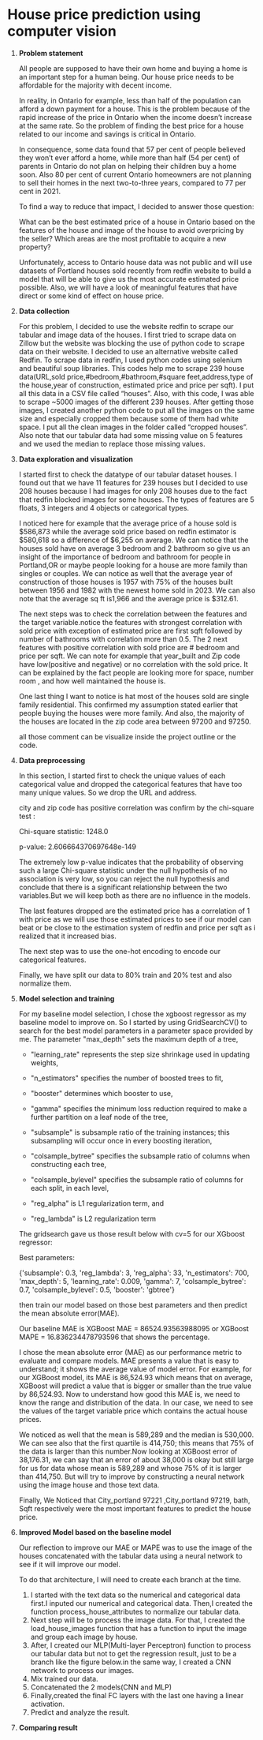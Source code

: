 # House price prediction using computer vision

1. **Problem statement**

    All people are supposed to have their own home and buying a home is an important step for a human being. Our house price needs to be affordable for the majority with decent income.
    
   In reality, in Ontario for example, less than half of the population can afford a down payment for a house. This is the problem because of the rapid increase of the price in Ontario when the income doesn’t increase at the same rate. So the problem of finding the best price for a  house related to our income and savings is critical in Ontario.

    In consequence, some data found that 57 per cent of people  believed they won’t ever afford a home, while more than half (54 per cent) of parents in Ontario do not plan on helping their children buy a home soon. Also 80 per cent of current Ontario homeowners are not planning to sell their homes in the next two-to-three years, compared to 77 per cent in 2021.
  
    To find a way to reduce that impact, I decided to answer those question:
      
      What can be the best estimated price of a house in Ontario based on the features of the house and image of the house to avoid overpricing by the seller?
      Which areas are the most profitable to acquire a new property?
    
    Unfortunately, access to Ontario house data was not public and will use datasets of Portland houses sold recently from redfin website  to build a model that will be able to give us the most accurate estimated price possible. Also, we will have a look of meaningful features that have direct or some kind of effect on house price.

2. **Data collection**

    For this problem, I decided to use the website redfin to scrape our tabular and image data of the houses. I first tried to scrape data on Zillow but the website was blocking the use of python code to scrape data on their website. I decided to use an alternative website called Redfin. To scrape data in redfin, I used python codes using selenium and beautiful soup libraries. This codes help me to scrape 239 house data(URL,sold price,#bedroom,#bathroom,#square feet,address,type of the house,year of construction, estimated price and price per sqft). I put all this data in a CSV file called “houses”. Also, with this code, I was able to scrape ~5000 images of the different 239 houses. After getting those images, I created another python code to put all the images on the same size and especially cropped them because some of them had white space. I put all the clean images in the folder called “cropped houses”. Also note that our tabular data had some missing value on 5 features and we used the median to replace those missing values.

3. **Data exploration and visualization**

    I started first to check the datatype of our tabular dataset houses. I found out that we have 11 features for 239 houses but I decided to use 208 houses because I had images for only 208 houses due to the fact that redfin blocked images for some houses. The types of features are 5 floats, 3 integers and 4 objects or categorical types.

    I   noticed here for example that the average price of a house sold is $586,873 while the average sold price based on redfin estimator is $580,618 so a difference of $6,255 on average. We can notice that the houses sold have on average 3 bedroom and 2 bathroom so give us an insight of the importance of bedroom and bathroom for people in Portland,OR or maybe people looking for a house are more family than singles or couples. We can notice as well that the average year of construction of those houses is 1957 with 75% of the houses built between 1956 and 1982 with the newest home sold in 2023. We can also note that the average sq ft is1,966 and the average price is $312.61. 

    The next steps was to check the correlation between the features and the target variable.notice the features with strongest correlation with sold price with exception of estimated price are first sqft followed by number of bathrooms with correlation more than 0.5. The 2 next features with positive correlation with sold price are # bedroom and price per sqft. We can note for example that year_built and Zip code have low(positive and negative) or no correlation with the sold price. It can be explained by the fact people are looking more for space, number room , and how well maintained the house is. 
    
    One last thing I want to notice is hat most of the houses sold are single family residential. This confirmed my assumption stated  earlier that people buying the houses were more family. And also, the majority of the houses are located in the zip code area between 97200 and 97250.
    
    all those comment can be visualize inside the project outline or the code.

4. **Data preprocessing**

    In this section, I started first to  check the unique values of each categorical value and  dropped the categorical features that have too many unique values. So we drop the URL and address.
    
     city and zip code has positive correlation was confirm by the chi-square test :
     
     Chi-square statistic: 1248.0
     
     p-value: 2.606664370697648e-149
     
     The extremely low p-value indicates that the probability of observing such a large Chi-square statistic under the null hypothesis of no association is very low, so you can reject the null hypothesis and conclude that there is a significant relationship between the two variables.But we will keep both as there are no influence in the models. 
     
     The last features dropped are the estimated price has a correlation of 1 with price as  we will use those estimated prices to see if our model can beat or be close to the estimation system of redfin and price per sqft as i realized that it increased bias.
     
     The next step was to use the one-hot encoding to encode our categorical features. 
     
     Finally, we have split our data to 80% train and 20% test and also normalize them. 

    
5. **Model selection and training**

    For my baseline model selection, I chose the  xgboost regressor as my baseline model to improve on. So I started  by using GridSearchCV() to search for the best model parameters in a parameter space provided by me.
The parameter "max_depth" sets the maximum depth of a tree,


   - "learning_rate" represents the step size shrinkage used in updating weights,


   - "n_estimators" specifies the number of boosted trees to fit,


   - "booster" determines which booster to use,


   - "gamma" specifies the minimum loss reduction required to make a further partition on a leaf node of the tree,


   - "subsample" is subsample ratio of the training instances; this subsampling will occur once in every boosting iteration,


   - "colsample_bytree" specifies the subsample ratio of columns when constructing each tree,


   - "colsample_bylevel" specifies the subsample ratio of columns for each split, in each level,


   - "reg_alpha" is L1 regularization term, and


   - "reg_lambda" is L2 regularization term
  
   The gridsearch gave us those result below with cv=5 for our XGboost regressor:
   
   Best parameters:
   
    {'subsample': 0.3, 'reg_lambda': 3, 'reg_alpha': 33, 'n_estimators': 700, 'max_depth': 5, 'learning_rate': 0.009, 'gamma': 7, 'colsample_bytree': 0.7, 'colsample_bylevel': 0.5, 'booster': 'gbtree'}
   
   then train our model based on those best parameters and then predict the mean absolute error(MAE). 
   
   Our baseline MAE is XGBoost MAE = 86524.93563988095  or XGBoost MAPE = 16.836234478793596 that shows the percentage.
   
   I chose the mean absolute error (MAE) as our performance metric to evaluate and compare models. MAE presents a value that is easy to understand; it shows the average value of model error. For example, for our XGBoost model, its MAE is 86,524.93 which means that on average, XGBoost will predict a value that is bigger or smaller than the true value by 86,524.93. Now to understand how good this MAE is, we need to know the range and distribution of the data. In our case, we need to see the values of the target variable price which contains the actual house prices.
   
   We noticed as well that the mean is 589,289 and the median is 530,000. We can see also that the first quartile is 414,750; this means that 75% of the data is larger than this number.Now looking at XGBoost error of 38,176.31, we can say that an error of about 38,000 is okay but still large for us for data whose mean is 589,289 and whose 75% of it is larger than 414,750. But will try to improve by constructing a neural network using the image house and those text data.
   
   Finally, We Noticed that City_portland 97221 ,City_portland 97219, bath, Sqft respectively were the most important features to predict the house price.


6. **Improved Model based on the baseline model**

    Our reflection to improve our MAE or MAPE was to use the image of the houses concatenated with the tabular data using a neural network to see if it will improve our model.
    
    To do that architecture, I will need to create each branch at the time.
    
    1. I started with the text data so the numerical and categorical data first.I inputed our numerical and categorical data. Then,I created the function process_house_attributes to normalize our tabular data.
    2. Next step will be to process the image data. For that, I created the load_house_images function that has a function to input the image and group each image by house.
    3. After, I created our MLP(Multi-layer Perceptron) function  to process our tabular data but not to get the regression result, just to be a branch like the figure below.in the same way, I created a CNN network to process our images.
    4. Mix trained our data.
    5. Concatenated the 2 models(CNN and MLP)
    6. Finally,created the final FC layers with the last one having a linear activation.
    7. Predict and analyze the result.
    
   

7. **Comparing result**

  
